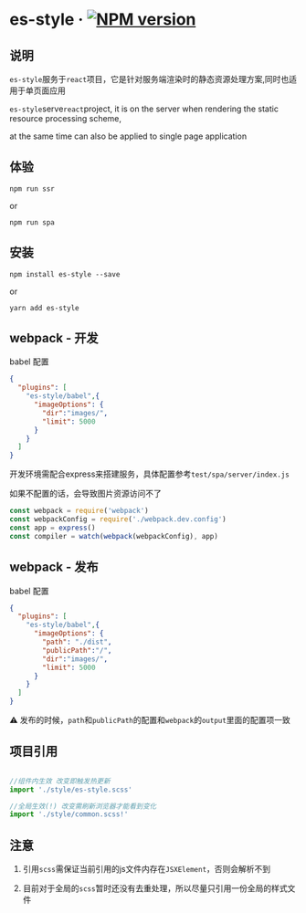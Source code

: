 # es-style &middot; [![NPM version](https://img.shields.io/npm/v/es-style.svg)](https://www.npmjs.com/package/es-style)

## 说明

`es-style`服务于`react`项目，它是针对服务端渲染时的静态资源处理方案,同时也适用于单页面应用

`es-style`serve`react`project, it is on the server when rendering the static resource processing scheme, 

at the same time can also be applied to single page application

## 体验

```shell
npm run ssr
```

or
```shell
npm run spa
```

## 安装

```shell
npm install es-style --save
```

or

```shell
yarn add es-style
```
## webpack - 开发

babel 配置
```json
{
  "plugins": [
    "es-style/babel",{
      "imageOptions": {
        "dir":"images/",
        "limit": 5000
      }
    }
  ]
}
```

开发环境需配合express来搭建服务，具体配置参考`test/spa/server/index.js`

如果不配置的话，会导致图片资源访问不了
```js
const webpack = require('webpack')
const webpackConfig = require('./webpack.dev.config')
const app = express()
const compiler = watch(webpack(webpackConfig), app)
```

## webpack - 发布

babel 配置
```json
{
  "plugins": [
    "es-style/babel",{
      "imageOptions": {
        "path": "./dist",        
        "publicPath":"/",
        "dir":"images/",
        "limit": 5000
      }
    }
  ]
}
```
⚠️ 发布的时候，`path`和`publicPath`的配置和`webpack`的`output`里面的配置项一致


## 项目引用
```js

//组件内生效 改变即触发热更新
import './style/es-style.scss'

//全局生效(!) 改变需刷新浏览器才能看到变化
import './style/common.scss!'
```

## 注意

1. 引用`scss`需保证当前引用的js文件内存在`JSXElement`，否则会解析不到

2. 目前对于全局的`scss`暂时还没有去重处理，所以尽量只引用一份全局的样式文件

